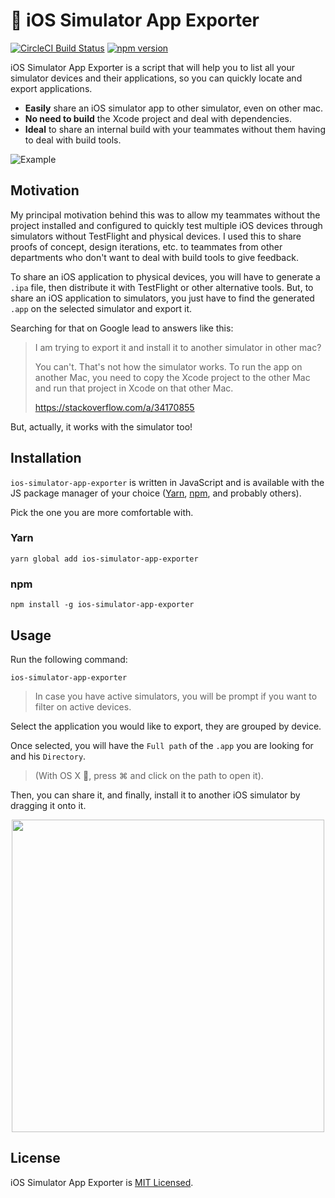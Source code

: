 # 📲 iOS Simulator App Exporter

[![CircleCI Build Status](https://circleci.com/gh/charpeni/ios-simulator-app-exporter.svg?style=shield)](https://circleci.com/gh/charpeni/ios-simulator-app-exporter)
[![npm version](https://badge.fury.io/js/ios-simulator-app-exporter.svg)](http://badge.fury.io/js/ios-simulator-app-exporter)

iOS Simulator App Exporter is a script that will help you to list all your simulator devices and their applications, so you can quickly locate and export applications.

- **Easily** share an iOS simulator app to other simulator, even on other mac.
- **No need to build** the Xcode project and deal with dependencies.
- **Ideal** to share an internal build with your teammates without them having to deal with build tools.

![Example](https://user-images.githubusercontent.com/7189823/55847008-c17ac480-5b15-11e9-8fd0-a1dc2b03ec9a.gif)

## Motivation

My principal motivation behind this was to allow my teammates without the project installed and configured to quickly test multiple iOS devices through simulators without TestFlight and physical devices. I used this to share proofs of concept, design iterations, etc. to teammates from other departments who don't want to deal with build tools to give feedback.

To share an iOS application to physical devices, you will have to generate a `.ipa` file, then distribute it with TestFlight or other alternative tools. But, to share an iOS application to simulators, you just have to find the generated `.app` on the selected simulator and export it.

Searching for that on Google lead to answers like this:

> I am trying to export it and install it to another simulator in other mac?
>
> You can't. That's not how the simulator works. To run the app on another Mac, you need to copy the Xcode project to the other Mac and run that project in Xcode on that other Mac.
>
> https://stackoverflow.com/a/34170855

But, actually, it works with the simulator too!

## Installation

`ios-simulator-app-exporter` is written in JavaScript and is available with the JS package manager of your choice ([Yarn](https://yarnpkg.com/en/), [npm](https://www.npmjs.com/get-npm), and probably others). 

Pick the one you are more comfortable with.

### Yarn

```
yarn global add ios-simulator-app-exporter
```

### npm

```
npm install -g ios-simulator-app-exporter
```

## Usage

Run the following command:

```
ios-simulator-app-exporter
```

> In case you have active simulators, you will be prompt if you want to filter on active devices.

Select the application you would like to export, they are grouped by device.

Once selected, you will have the `Full path` of the `.app` you are looking for and his `Directory`.

> (With OS X , press ⌘ and click on the path to open it).

Then, you can share it, and finally, install it to another iOS simulator by dragging it onto it.

<p align="center">
  <img src="https://user-images.githubusercontent.com/7189823/55923469-bdad7780-5bd3-11e9-8d01-f1a3131d2d56.gif" height="500" />
</p>

## License

iOS Simulator App Exporter is [MIT Licensed](LICENSE).
